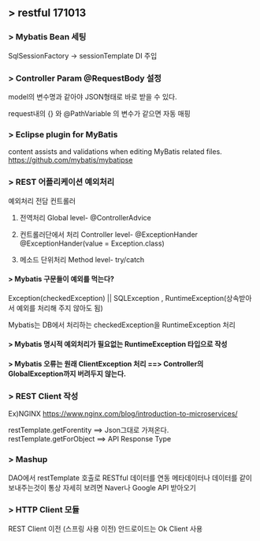 ## > restful 171013
### > Mybatis Bean 세팅
SqlSessionFactory ->  sessionTemplate DI 주입 

### > Controller Param @RequestBody 설정
model의 변수명과 같아야 JSON형태로 바로 받을 수 있다.

request내의 {} 와  @PathVariable 의 변수가 같으면 자동 매핑 

### > Eclipse plugin for MyBatis
content assists and validations when editing MyBatis related files.
https://github.com/mybatis/mybatipse

### > REST 어플리케이션 예외처리 
예외처리 전담 컨트롤러 
1. 전역처리 Global level- @ControllerAdvice
2. 컨트롤러단에서 처리 Controller level- @ExceptionHander
 @ExceptionHander(value = Exception.class)
 
3. 메소드 단위처리 Method level- try/catch

#### > Mybatis 구문들이 예외를 먹는다?
Exception(checkedException)
||
SQLException , RuntimeException(상속받아서 예외를 처리해 주지 않아도 됨)

Mybatis는 DB에서 처리하는 checkedException을 RuntimeException 처리

#### > Mybatis 명시적 예외처리가 필요없는 RuntimeException 타입으로 작성

#### > Mybatis 오류는 원래  ClientException 처리 ==> Controller의 GlobalException까지 버려두지 않는다.

### > REST Client 작성
Ex)NGINX
https://www.nginx.com/blog/introduction-to-microservices/

restTemplate.getForentity ==> Json그대로 가져온다.
restTemplate.getForObject ==> API Response Type

### > Mashup
DAO에서 restTemplate 호출로 RESTful 데이터를 연동
메타데이터나 데이터를 같이 보내주는것이 통상
자세히 보려면 Naver나 Google API 받아오기

### > HTTP Client 모듈 
REST Client 이전 (스프링 사용 이전)
안드로이드는 Ok Client 사용
